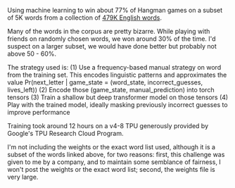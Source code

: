 Using machine learning to win about 77% of Hangman games on a subset of 5K words from a collection of [479K English words](https://github.com/dwyl/english-words/tree/master). 

Many of the words in the corpus are pretty bizarre. While playing with friends on randomly chosen words, we won around 30% of the time. I'd suspect on a larger subset, we would have done
better but probably not above 50 - 60%. 

The strategy used is:
(1) Use a frequency-based manual strategy on word from the training set. This encodes linguistic patterns and approximates the value Pr(next_letter | game_state = (word_state, incorrect_guesses, lives_left))
(2) Encode those (game_state, manual_prediction) into torch tensors
(3) Train a shallow but deep transformer model on those tensors
(4) Play with the trained model, ideally masking previously incorrect guesses to improve performance

Training took around 12 hours on a v4-8 TPU generously provided by Google's TPU Research Cloud Program.

I'm not including the weights or the exact word list used, although it is a subset of the words linked above, for two reasons: first, this challenge was given to me by a company, and to 
maintain some semblance of fairness, I won't post the weights or the exact word list; second, the weights file is very large.

